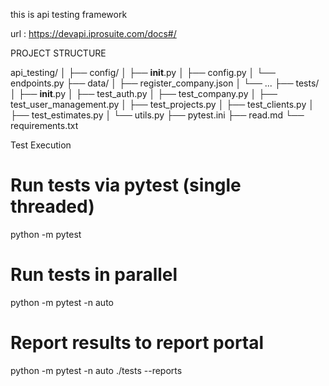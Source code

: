 this is api testing framework 

url : https://devapi.iprosuite.com/docs#/

PROJECT STRUCTURE 

api_testing/
│
├── config/
│   ├── __init__.py
│   ├── config.py
│   └── endpoints.py
├── data/
│   ├── register_company.json
│   └── ...
├── tests/
│   ├── __init__.py
│   ├── test_auth.py
│   ├── test_company.py
│   ├── test_user_management.py
│   ├── test_projects.py
│   ├── test_clients.py
│   ├── test_estimates.py
│   └── utils.py
├── pytest.ini
├── read.md
└── requirements.txt


Test Execution 

# Run tests via pytest (single threaded)
python -m pytest

# Run tests in parallel
python -m pytest -n auto

# Report results to report portal
python -m pytest -n auto ./tests --reports
